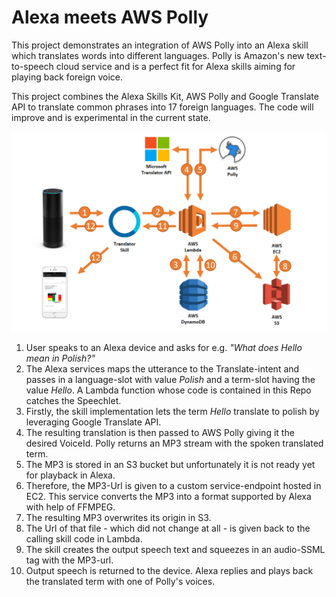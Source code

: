 # Alexa meets AWS Polly
This project demonstrates an integration of AWS Polly into an Alexa skill which translates words into different languages.
Polly is Amazon's new text-to-speech cloud service and is a perfect fit for Alexa skills aiming for playing back foreign voice.

This project combines the Alexa Skills Kit, AWS Polly and Google Translate API to translate common phrases into
17 foreign languages. The code will improve and is experimental in the current state.

![](docs/solution-architecture.png)

1) User speaks to an Alexa device and asks for e.g. _"What does Hello mean in Polish?"_
2) The Alexa services maps the utterance to the Translate-intent and passes in a language-slot with
value _Polish_ and a term-slot having the value _Hello_. A Lambda function whose code is contained in this
Repo catches the Speechlet.
3) Firstly, the skill implementation lets the term _Hello_ translate to polish by leveraging
Google Translate API.
4) The resulting translation is then passed to AWS Polly giving it the desired VoiceId. Polly returns
an MP3 stream with the spoken translated term.
5) The MP3 is stored in an S3 bucket but unfortunately it is not ready yet for playback in Alexa.
6) Therefore, the MP3-Url is given to a custom service-endpoint hosted in EC2. This service
converts the MP3 into a format supported by Alexa with help of FFMPEG.
7) The resulting MP3 overwrites its origin in S3.
8) The Url of that file - which did not change at all - is given back to the calling skill code in Lambda.
9) The skill creates the output speech text and squeezes in an audio-SSML tag with the MP3-url.
10) Output speech is returned to the device. Alexa replies and plays back the translated term with one of
Polly's voices.

